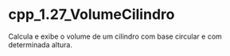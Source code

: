 # cpp_1.27_VolumeCilindro
Calcula e exibe o volume de um cilindro com base circular e com determinada altura.
